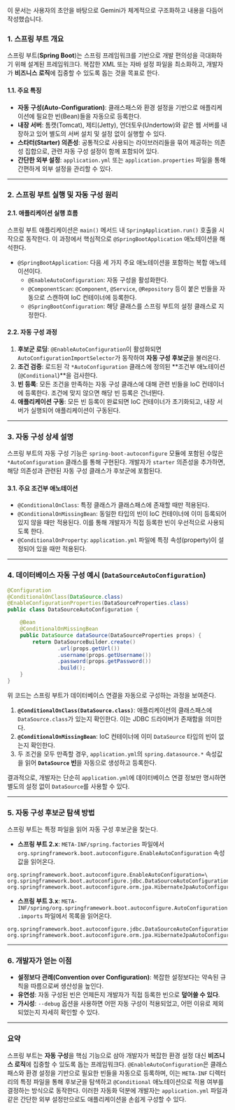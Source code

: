 이 문서는 사용자의 초안을 바탕으로 Gemini가 체계적으로 구조화하고 내용을 다듬어 작성했습니다.

### 1\. 스프링 부트 개요

스프링 부트(**Spring Boot**)는 스프링 프레임워크를 기반으로 개발 편의성을 극대화하기 위해 설계된 프레임워크다. 복잡한 XML 또는 자바 설정 파일을 최소화하고, 개발자가 **비즈니스 로직**에 집중할 수 있도록 돕는 것을 목표로 한다.

#### 1.1. 주요 특징

* **자동 구성(Auto-Configuration)**: 클래스패스와 환경 설정을 기반으로 애플리케이션에 필요한 빈(Bean)들을 자동으로 등록한다.
* **내장 서버**: 톰캣(Tomcat), 제티(Jetty), 언더토우(Undertow)와 같은 웹 서버를 내장하고 있어 별도의 서버 설치 및 설정 없이 실행할 수 있다.
* **스타터(Starter) 의존성**: 공통적으로 사용되는 라이브러리들을 묶어 제공하는 의존성 집합으로, 관련 자동 구성 설정이 함께 포함되어 있다.
* **간단한 외부 설정**: `application.yml` 또는 `application.properties` 파일을 통해 간편하게 외부 설정을 관리할 수 있다.

-----

### 2\. 스프링 부트 실행 및 자동 구성 원리

#### 2.1. 애플리케이션 실행 흐름

스프링 부트 애플리케이션은 `main()` 메서드 내 `SpringApplication.run()` 호출을 시작으로 동작한다. 이 과정에서 핵심적으로 `@SpringBootApplication` 애노테이션을 해석한다.

* `@SpringBootApplication`: 다음 세 가지 주요 애노테이션을 포함하는 복합 애노테이션이다.
    * `@EnableAutoConfiguration`: 자동 구성을 활성화한다.
    * `@ComponentScan`: `@Component`, `@Service`, `@Repository` 등이 붙은 빈들을 자동으로 스캔하여 IoC 컨테이너에 등록한다.
    * `@SpringBootConfiguration`: 해당 클래스를 스프링 부트의 설정 클래스로 지정한다.

#### 2.2. 자동 구성 과정

1.  **후보군 로딩**: `@EnableAutoConfiguration`이 활성화되면 `AutoConfigurationImportSelector`가 동작하여 **자동 구성 후보군**을 불러온다.
2.  **조건 검증**: 로드된 각 `*AutoConfiguration` 클래스에 정의된 \*\*조건부 애노테이션(`@Conditional`)\*\*을 검사한다.
3.  **빈 등록**: 모든 조건을 만족하는 자동 구성 클래스에 대해 관련 빈들을 IoC 컨테이너에 등록한다. 조건에 맞지 않으면 해당 빈 등록은 건너뛴다.
4.  **애플리케이션 구동**: 모든 빈 등록이 완료되면 IoC 컨테이너가 초기화되고, 내장 서버가 실행되어 애플리케이션이 구동된다.

-----

### 3\. 자동 구성 상세 설명

스프링 부트의 자동 구성 기능은 `spring-boot-autoconfigure` 모듈에 포함된 수많은 `*AutoConfiguration` 클래스를 통해 구현된다. 개발자가 `starter` 의존성을 추가하면, 해당 의존성과 관련된 자동 구성 클래스가 후보군에 포함된다.

#### 3.1. 주요 조건부 애노테이션

* `@ConditionalOnClass`: 특정 클래스가 클래스패스에 존재할 때만 적용된다.
* `@ConditionalOnMissingBean`: 동일한 타입의 빈이 IoC 컨테이너에 이미 등록되어 있지 않을 때만 적용된다. 이를 통해 개발자가 직접 등록한 빈이 우선적으로 사용되도록 한다.
* `@ConditionalOnProperty`: `application.yml` 파일에 특정 속성(property)이 설정되어 있을 때만 적용된다.

-----

### 4\. 데이터베이스 자동 구성 예시 (`DataSourceAutoConfiguration`)

```java
@Configuration
@ConditionalOnClass(DataSource.class)
@EnableConfigurationProperties(DataSourceProperties.class)
public class DataSourceAutoConfiguration {

    @Bean
    @ConditionalOnMissingBean
    public DataSource dataSource(DataSourceProperties props) {
        return DataSourceBuilder.create()
                .url(props.getUrl())
                .username(props.getUsername())
                .password(props.getPassword())
                .build();
    }
}
```

위 코드는 스프링 부트가 데이터베이스 연결을 자동으로 구성하는 과정을 보여준다.

1.  **`@ConditionalOnClass(DataSource.class)`**: 애플리케이션의 클래스패스에 `DataSource.class`가 있는지 확인한다. 이는 JDBC 드라이버가 존재함을 의미한다.
2.  **`@ConditionalOnMissingBean`**: IoC 컨테이너에 이미 `DataSource` 타입의 빈이 없는지 확인한다.
3.  두 조건을 모두 만족할 경우, `application.yml`의 `spring.datasource.*` 속성값을 읽어 **`DataSource` 빈**을 자동으로 생성하고 등록한다.

결과적으로, 개발자는 단순히 `application.yml`에 데이터베이스 연결 정보만 명시하면 별도의 설정 없이 `DataSource`를 사용할 수 있다.

-----

### 5\. 자동 구성 후보군 탐색 방법

스프링 부트는 특정 파일을 읽어 자동 구성 후보군을 찾는다.

* **스프링 부트 2.x**: `META-INF/spring.factories` 파일에서 `org.springframework.boot.autoconfigure.EnableAutoConfiguration` 속성값을 읽어온다.

<!-- end list -->

```
org.springframework.boot.autoconfigure.EnableAutoConfiguration=\
org.springframework.boot.autoconfigure.jdbc.DataSourceAutoConfiguration,\
org.springframework.boot.autoconfigure.orm.jpa.HibernateJpaAutoConfiguration
```

* **스프링 부트 3.x**: `META-INF/spring/org.springframework.boot.autoconfigure.AutoConfiguration.imports` 파일에서 목록을 읽어온다.

<!-- end list -->

```
org.springframework.boot.autoconfigure.jdbc.DataSourceAutoConfiguration
org.springframework.boot.autoconfigure.orm.jpa.HibernateJpaAutoConfiguration
```

-----

### 6\. 개발자가 얻는 이점

* **설정보다 관례(Convention over Configuration)**: 복잡한 설정보다는 약속된 규칙을 따름으로써 생산성을 높인다.
* **유연성**: 자동 구성된 빈은 언제든지 개발자가 직접 등록한 빈으로 **덮어쓸 수 있다**.
* **가시성**: `--debug` 옵션을 사용하면 어떤 자동 구성이 적용되었고, 어떤 이유로 제외되었는지 자세히 확인할 수 있다.

-----

### 요약

스프링 부트는 **자동 구성**을 핵심 기능으로 삼아 개발자가 복잡한 환경 설정 대신 **비즈니스 로직**에 집중할 수 있도록 돕는 프레임워크다. `@EnableAutoConfiguration`은 클래스패스와 환경 설정을 기반으로 필요한 빈들을 자동으로 등록하며, 이는 `META-INF` 디렉터리의 특정 파일을 통해 후보군을 탐색하고 `@Conditional` 애노테이션으로 적용 여부를 결정하는 방식으로 동작한다. 이러한 자동화 덕분에 개발자는 `application.yml` 파일과 같은 간단한 외부 설정만으로도 애플리케이션을 손쉽게 구성할 수 있다.